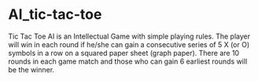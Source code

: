 # AI_tic-tac-toe
Tic Tac Toe AI is an Intellectual Game with simple playing rules. The player will win in each round if he/she can gain a consecutive series of 5 X (or O) symbols in a row on a squared paper sheet (graph paper). There are 10 rounds in each game match and those who can gain 6 earliest rounds will be the winner.
